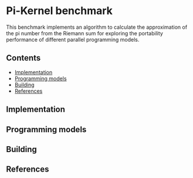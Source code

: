 # Pi-Kernel benchmark

This benchmark implements an algorithm to calculate the approximation of the pi number from the Riemann sum for exploring the portability performance of different parallel programming models. 

## Contents

- [Implementation](#implementation)
- [Programming models](#programming-models)
- [Building](#building)
- [References](#References)

## Implementation



## Programming models


## Building 


## References